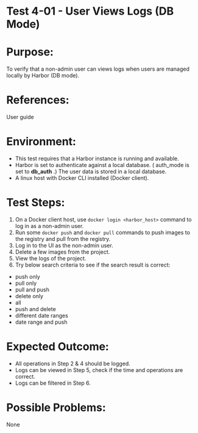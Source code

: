 Test 4-01 - User Views Logs (DB Mode)
=======

# Purpose:

To verify that a non-admin user can views logs when users are managed locally by Harbor (DB mode).

# References:
User guide

# Environment:
* This test requires that a Harbor instance is running and available.
* Harbor is set to authenticate against a local database. ( auth_mode is set to **db_auth** .) The user data is stored in a local database.
* A linux host with Docker CLI installed (Docker client).

# Test Steps:
1. On a Docker client host, use `docker login <harbor_host>` command to log in as a non-admin user.
2. Run some `docker push` and `docker pull` commands to push images to the registry and pull from the registry.
3. Log in to the UI as the non-admin user.
4. Delete a few images from the project.
5. View the logs of the project.
6. Try below search criteria to see if the search result is correct:

* push only
* pull only
* pull and push
* delete only
* all
* push and delete
* different date ranges
* date range and push

# Expected Outcome:
* All operations in Step 2 & 4 should be logged.
* Logs can be viewed in Step 5, check if the time and operations are correct.
* Logs can be filtered in Step 6.

# Possible Problems:
None